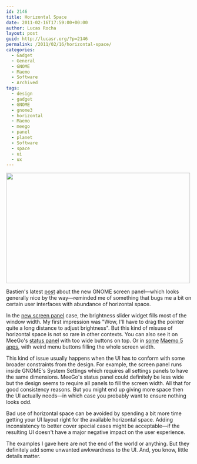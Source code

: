 ```yaml
---
id: 2146
title: Horizontal Space
date: 2011-02-16T17:59:00+00:00
author: Lucas Rocha
layout: post
guid: http://lucasr.org/?p=2146
permalink: /2011/02/16/horizontal-space/
categories:
  - Gadget
  - General
  - GNOME
  - Maemo
  - Software
  - Archived
tags:
  - design
  - gadget
  - GNOME
  - gnome3
  - horizontal
  - Maemo
  - meego
  - panel
  - planet
  - Software
  - space
  - ui
  - ux
---
```

<img class="alignnone size-full wp-image-2153" src="http://lucasr.org/wp-content/uploads/2011/02/horizontal.jpg" width="500" height="300" srcset="http://lucasr.org/wp-content/uploads/2011/02/horizontal-300x180.jpg 300w, http://lucasr.org/wp-content/uploads/2011/02/horizontal.jpg 500w" sizes="(max-width: 500px) 100vw, 500px" />

Bastien's latest [post](http://www.hadess.net/2011/02/screen-panel.html) about
the new GNOME screen panel—which looks generally nice by the way—reminded me of
something that bugs me a bit on certain user interfaces with abundance of
horizontal space.

In the [new screen
panel](http://lucasr.org/wp-content/uploads/2011/02/screen-panel.png) case, the
brightness slider widget fills most of the window width. My first impression
was "Wow, I'll have to drag the pointer quite a long distance to adjust
brightness". But this kind of misuse of horizontal space is not so rare in
other contexts. You can also see it on MeeGo's [status
panel](http://lucasr.org/wp-content/uploads/2011/02/meego-status.png) with too
wide buttons on top. Or in
[some](http://lucasr.org/wp-content/uploads/2011/02/zoutube-menu.jpg) [Maemo 5
apps](http://lucasr.org/wp-content/uploads/2011/02/maemo-app.png), with weird
menu buttons filling the whole screen width.

This kind of issue usually happens when the UI has to conform with some broader
constraints from the design. For example, the screen panel runs inside GNOME's
System Settings which requires all settings panels to have the same dimensions.
MeeGo's status panel could definitely be less wide but the design seems to
require all panels to fill the screen width. All that for good consistency
reasons. But you might end up giving more space then the UI actually needs—in
which case you probably want to ensure nothing looks odd.

Bad use of horizontal space can be avoided by spending a bit more time getting
your UI layout right for the available horizontal space. Adding inconsistency
to better cover special cases might be acceptable—if the resulting UI doesn't
have a major negative impact on the user experience.

The examples I gave here are not the end of the world or anything. But they
definitely add some unwanted awkwardness to the UI. And, you know, little
details matter.
